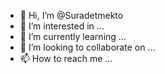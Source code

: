 - 👋 Hi, I’m @Suradetmekto
- 👀 I’m interested in ...
- 🌱 I’m currently learning ...
- 💞️ I’m looking to collaborate on ...
- 📫 How to reach me ...

<!---
Suradetmekto/Suradetmekto is a ✨ special ✨ repository because its `README.md` (this file) appears on your GitHub profile.
You can click the Preview link to take a look at your changes.
--->
